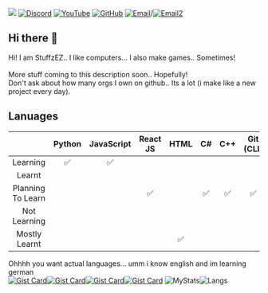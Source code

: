 <a href="#" onclick="alert('Why are you clicking.. This does nothing... But credits to LuciNyan/pixel-profile For This!')"><img src="https://pixel-profile.vercel.app/api/github-stats?username=StuffzEZ&theme=road_trip&pixelate_avatar=false"></a>
[![Discord](https://img.shields.io/discord/1391398661950410823?label=Discord%20(OptionallyBlueStudios)&logo=discord&style=flat-rounded)](https://optb.short.gy/discord)
[![YouTube](https://img.shields.io/badge/YouTube%20(StuffzEZ)-Subscribe-red?logo=youtube&style=flat-rounded)](https://www.youtube.com/@YT.StuffzEZ?sub_confirmation=1)
[![GitHub](https://img.shields.io/badge/GitHub-You're%20Already%20Here!-181717?logo=github&style=flat-rounded)](https://github.com/OptionallyBlueStudios)
[![Email](https://img.shields.io/badge/email-stuffzez@googlegroups.com-blue?style=flat&logo=gmail&logoColor=white&rounded=true)](mailto:stuffzez+2g8sa-contact@googlegroups.com)/[![Email2](https://img.shields.io/badge/email-stf_yz@yahoo.com-blue?style=flat&logo=gmail&logoColor=white&rounded=true)](mailto:email-stf_yz@yahoo.com)

## Hi there 👋

<!--

**Here are some ideas to get you started:**

🙋‍♀️ A short introduction - what is your organization all about?
🌈 Contribution guidelines - how can the community get involved?
👩‍💻 Useful resources - where can the community find your docs? Is there anything else the community should know?
🍿 Fun facts - what does your team eat for breakfast?
🧙 Remember, you can do mighty things with the power of [Markdown](https://docs.github.com/github/writing-on-github/getting-started-with-writing-and-formatting-on-github/basic-writing-and-formatting-syntax)
-->
Hi! I am StuffzEZ.. I like computers...
I also make games.. Sometimes!
<br><br>
More stuff coming to this description soon.. Hopefully!<br>
Don't ask about how many orgs I own on github.. Its a lot (i make like a new project every day).
## Lanuages
|                   | Python | JavaScript | React JS | HTML |  C# | C++ | Git (CLI) | Linux CLI | Lua |
| :---------------: | :----: | :--------: | :------: | :--: | :-: | :-: | :-------: | :-------: | :-: |
|      Learning     |    ✅   |      ✅     |          |      |     |     |           |     ✅     |  ✅  |
|       Learnt      |        |            |          |      |     |     |           |           |  ✅  |
| Planning To Learn |        |            |     ✅    |      |  ✅  |  ✅  |     ✅     |           |  ✅  |
|    Not Learning   |        |            |          |      |     |     |           |           |     |
|   Mostly Learnt   |        |            |          |   ✅  |     |     |           |     ✅     |     |


Ohhhh you want actual languages... umm i know english and im learning german<br>
[![Gist Card](https://github-readme-stats.vercel.app/api/gist?id=34f2399bfd44b7df1afb02d27ac3b9e4&theme=dark)](https://gist.github.com/StuffzEZ/34f2399bfd44b7df1afb02d27ac3b9e4)[![Gist Card](https://github-readme-stats.vercel.app/api/gist?id=d1786f19a86f5f27cda4f3ec1c76650b&theme=dark)](https://gist.github.com/StuffzEZ/d1786f19a86f5f27cda4f3ec1c76650b)[![Gist Card](https://github-readme-stats.vercel.app/api/gist?id=ed66209637fa0cb93a8d799300b77fc4&theme=dark)](https://gist.github.com/StuffzEZ/ed66209637fa0cb93a8d799300b77fc4)[![Gist Card](https://github-readme-stats.vercel.app/api/gist?id=e8e38bffc9179ad234aa47fe75e7f5c0&theme=dark)](https://gist.github.com/StuffzEZ/e8e38bffc9179ad234aa47fe75e7f5c0)
![MyStats](https://github-readme-stats.vercel.app/api?username=stuffzez&show_icons=true&theme=dark&hide=stars,prs,issues,commits,contribs&show_rank=true&hide_title=true)![Langs](https://github-readme-stats.vercel.app/api/top-langs/?username=stuffzez&layout=compact&theme=dark)
